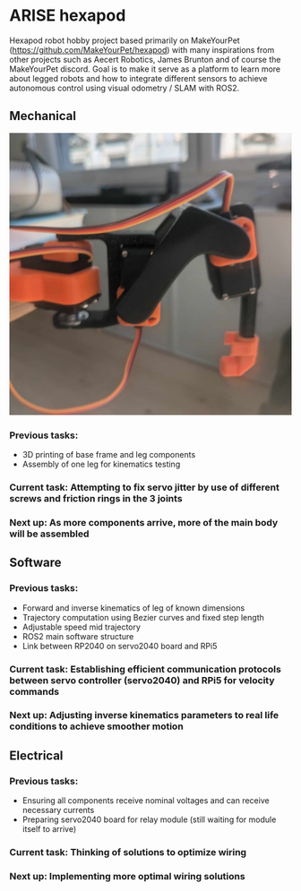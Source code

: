 # ARISE hexapod

Hexapod robot hobby project based primarily on MakeYourPet (https://github.com/MakeYourPet/hexapod) with many inspirations from other projects such as Aecert Robotics, James Brunton and of course the MakeYourPet discord. Goal is to make it serve as a platform to learn more about legged robots and how to integrate different sensors to achieve autonomous control using visual odometry / SLAM with ROS2. 

## Mechanical

![Alt text](/doc/hexapod_leg.jpg?raw=true)

### Previous tasks:
- 3D printing of base frame and leg components
- Assembly of one leg for kinematics testing

### Current task: Attempting to fix servo jitter by use of different screws and friction rings in the 3 joints

### Next up: As more components arrive, more of the main body will be assembled

## Software

### Previous tasks:
- Forward and inverse kinematics of leg of known dimensions
- Trajectory computation using Bezier curves and fixed step length
- Adjustable speed mid trajectory
- ROS2 main software structure
- Link between RP2040 on servo2040 board and RPi5

### Current task: Establishing efficient communication protocols between servo controller (servo2040) and RPi5 for velocity commands

### Next up: Adjusting inverse kinematics parameters to real life conditions to achieve smoother motion

## Electrical

### Previous tasks:
- Ensuring all components receive nominal voltages and can receive necessary currents
- Preparing servo2040 board for relay module (still waiting for module itself to arrive)

### Current task: Thinking of solutions to optimize wiring

### Next up: Implementing more optimal wiring solutions
